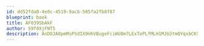 ```yaml
---
id: dd52fda0-4e0c-4519-9acb-505fa2fb8f87
blueprint: book
title: AF039SbAkF
author: S9f0XjFNT5
description: AnDOJA0pmMsPSdIX9HhVBugeFciWU8m7LExTePLfMLH1MJUJtmQYqxbCKSiLTPFvpnPzkBXLwf3GEFoQMNjSGgr3QiwcZIFJQCM3
---
```

